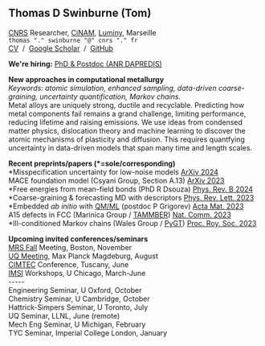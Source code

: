 ## Thomas D Swinburne (Tom)
<a href="http://www.cnrs.fr" target="_new">CNRS</a> Researcher, 
<a href="http://www.cinam.univ-mrs.fr" target="_new">CiNAM</a>,
<a href="https://www.calanques-parcnational.fr" target="_new">Luminy</a>, Marseille
<br>
<code>thomas "." swinburne "@" cnrs "." fr</code><br>
<a href="pdf/CV-TomSwinburne-2024.pdf" target="_new">CV</a>
&nbsp;/&nbsp;
<a href="https://scholar.google.com/citations?hl=en&user=vgHQd9cAAAAJ&view_op=list_works&sortby=pubdate" target="_new">Google Scholar</a>
&nbsp;/&nbsp;
<a href="https://github.com/tomswinburne/" target="_new">GitHub</a>
<!--&nbsp;/&nbsp;
<a href="https://github.com/tomswinburne/pafi.git" target="_new">PAFI</a>
&nbsp;/&nbsp;
<a href="https://github.com/tomswinburne/tammber.git" target="_new">TAMMBER</a>-->

<strong>We're hiring:</strong> <a href="/projects">PhD & Postdoc (ANR DAPREDIS)</a>

<strong>New approaches in computational metallurgy</strong><br>
<em>Keywords: atomic simulation, enhanced sampling, data-driven coarse-graining, uncertainty quantification, Markov chains.</em><br>
Metal alloys are uniquely strong, ductile and recyclable.
Predicting how metal components fail remains a grand challenge, 
limiting performance, reducing lifetime and raising emissions.
We use ideas from condensed matter physics, dislocation theory and
machine learning to discover the atomic mechanisms of plasticity 
and diffusion.
This requires quantfying uncertainty in data-driven 
models that span many time and length scales.<br>



<strong>Recent preprints/papers (*=sole/corresponding)</strong><br>
*Misspecification uncertainty for low-noise models
<a href="https://arxiv.org/abs/2402.01810v3" _target="_new">ArXiv 2024</a><br>
MACE foundation model (Csyani Group, Section A.13)
<a href="https://doi.org/10.1063/5.0155322" >ArXiv 2023</a><br>
*Free energies from mean-field bonds (PhD R Dsouza)
<a href="https://journals.aps.org/prb/abstract/10.1103/PhysRevB.109.064108" _target="_new" >Phys. Rev. B 2024</a><br>
*Coarse-graining & forecasting MD with descriptors 
<a href="http://dx.doi.org/10.1103/PhysRevLett.131.236101" target="_new" > Phys. Rev. Lett. 2023</a><br>
*Embedded <em>ab initio</em> with <a href="https://github.com/marseille-matmol/LML-retrain" target="_new">QM/ML</a> (postdoc P Grigorev)
<a href="https://doi.org/10.1016/j.actamat.2023.118734" target="_new" >Acta Mat. 2023 </a><br>
A15 defects in FCC (Marinica Group / <a href="https://github.com/tomswinburne/TAMMBER" target="_new">TAMMBER</a>)
<a href="https://www.nature.com/articles/s41467-023-38729-6" target="_new" >Nat. Comm. 2023</a><br>
*Ill-conditioned Markov chains (Wales Group / <a href="https://github.com/tomswinburne/PyGT" target="_new">PyGT</a>)
<a href="https://royalsocietypublishing.org/doi/abs/10.1098/rsta.2022.0245" target="_new" >Proc. Roy. Soc. 2023</a><br>


<strong>Upcoming invited conferences/seminars</strong><br>
<a href="https://www.mrs.org/meetings-events/fall-meetings-exhibits/2024-mrs-fall-meeting/call-for-papers/detail/2024_mrs_fall_meeting/mt01/Symposium_MT01" target="_new">MRS Fall</a> Meeting, Boston, November<br>
<a href="https://indico3.mpi-magdeburg.mpg.de/event/40/" target="_new">UQ Meeting</a>, Max Planck Magdeburg, August<br>
<a href="https://www.cimtec-congress.org/" target="_new">CIMTEC</a> Conference, Tuscany, June<br>
<a href="https://www.imsi.institute/activities/data-driven-materials-informatics/" target="_new">
IMSI</a> Workshops, U Chicago, March-June<br>
-----<br>
Engineering Seminar, U Oxford, October<br>
Chemistry Seminar, U Cambridge, October<br>
Hattrick-Simpers Seminar, U Toronto, July<br>
UQ Seminar, LLNL, June (remote)<br>
Mech Eng Seminar, U Michigan, February<br>
TYC Seminar, Imperial College London, January
